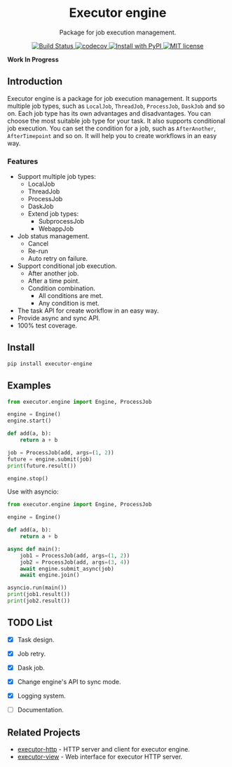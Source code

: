 <div align="center">
<h1> Executor engine </h1>

<p> Package for job execution management. </p>

<p>
  <a href="https://github.com/Nanguage/executor-engine/actions/workflows/build_and_test.yml">
      <img src="https://github.com/Nanguage/executor-engine/actions/workflows/build_and_test.yml/badge.svg" alt="Build Status">
  </a>
  <a href="https://app.codecov.io/gh/Nanguage/executor-engine">
      <img src="https://codecov.io/gh/Nanguage/executor-engine/branch/master/graph/badge.svg" alt="codecov">
  </a>
  <a href="https://pypi.org/project/executor-engine/">
    <img src="https://img.shields.io/pypi/v/executor-engine.svg" alt="Install with PyPI" />
  </a>
  <a href="https://github.com/Nanguage/executor-engine/blob/master/LICENSE">
    <img src="https://img.shields.io/github/license/Nanguage/executor-engine" alt="MIT license" />
  </a>
</p>
</div>


**Work In Progress**

## Introduction

Executor engine is a package for job execution management. It supports multiple job types, such as `LocalJob`, `ThreadJob`, `ProcessJob`, `DaskJob` and so on. Each job type has its own advantages and disadvantages. You can choose the most suitable job type for your task. It also supports conditional job execution. You can set the condition for a job, such as `AfterAnother`, `AfterTimepoint` and so on. It will help you to create workflows in an easy way.

### Features

+ Support multiple job types:
  * LocalJob
  * ThreadJob
  * ProcessJob
  * DaskJob
  * Extend job types:
    - SubprocessJob
    - WebappJob
+ Job status management.
  * Cancel
  * Re-run
  * Auto retry on failure.
+ Support conditional job execution.
  * After another job.
  * After a time point.
  * Condition combination.
    - All conditions are met.
    - Any condition is met.
+ The task API for create workflow in an easy way.
+ Provide async and sync API.
+ 100% test coverage.

## Install

```bash
pip install executor-engine
```

## Examples

```python
from executor.engine import Engine, ProcessJob

engine = Engine()
engine.start()

def add(a, b):
    return a + b

job = ProcessJob(add, args=(1, 2))
future = engine.submit(job)
print(future.result())

engine.stop()
```

Use with asyncio:

```python
from executor.engine import Engine, ProcessJob

engine = Engine()

def add(a, b):
    return a + b

async def main():
    job1 = ProcessJob(add, args=(1, 2))
    job2 = ProcessJob(add, args=(3, 4))
    await engine.submit_async(job)
    await engine.join()

asyncio.run(main())
print(job1.result())
print(job2.result())
```


## TODO List

- [x] Task design.
- [x] Job retry.
- [x] Dask job.
- [x] Change engine's API to sync mode.
- [x] Logging system.
- [ ] Documentation.


## Related Projects

+ [executor-http](https://github.com/Nanguage/executor-http) - HTTP server and client for executor engine.
+ [executor-view](https://github.com/Nanguage/executor-view) - Web interface for executor HTTP server.
